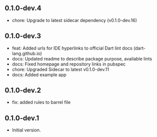 ## 0.1.0-dev.4

- chore: Upgrade to latest sidecar dependency (v0.1.0-dev.16)

## 0.1.0-dev.3

- feat: Added urls for IDE hyperlinks to official Dart lint docs (dart-lang.github.io)
- docs: Updated readme to describe package purpose, available lints
- docs: Fixed homepage and repository links in pubspec
- chore: Upgraded Sidecar to latest v0.1.0-dev.11
- docs: Added example app

## 0.1.0-dev.2

- fix: added rules to barrel file

## 0.1.0-dev.1

- Initial version.
